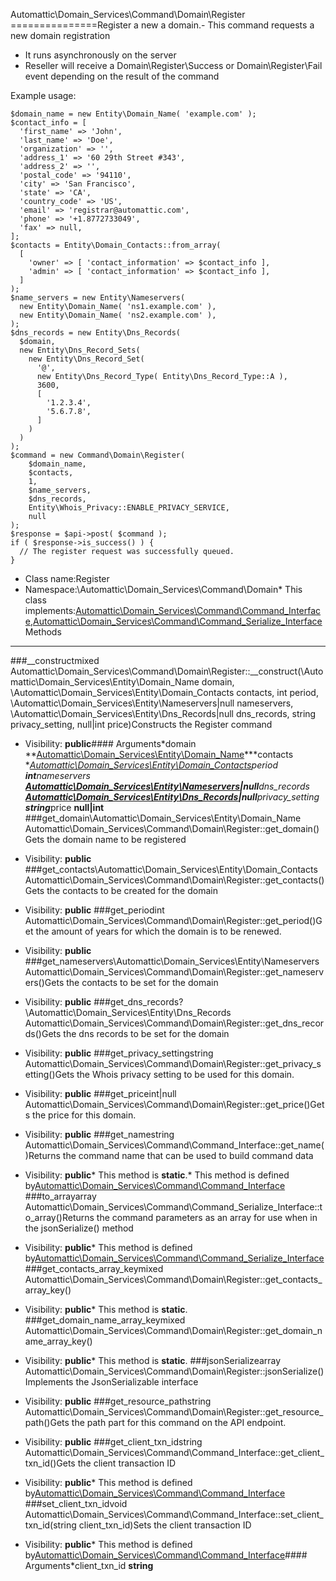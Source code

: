 Automattic\Domain_Services\Command\Domain\Register
===============Register a new a domain.- This command requests a new domain registration
- It runs asynchronously on the server
- Reseller will receive a Domain\Register\Success or Domain\Register\Fail event depending on the result of the
  command

Example usage:
```
$domain_name = new Entity\Domain_Name( 'example.com' );
$contact_info = [
  'first_name' => 'John',
  'last_name' => 'Doe',
  'organization' => '',
  'address_1' => '60 29th Street #343',
  'address_2' => '',
  'postal_code' => '94110',
  'city' => 'San Francisco',
  'state' => 'CA',
  'country_code' => 'US',
  'email' => 'registrar@automattic.com',
  'phone' => '+1.8772733049',
  'fax' => null,
];
$contacts = Entity\Domain_Contacts::from_array(
  [
    'owner' => [ 'contact_information' => $contact_info ],
    'admin' => [ 'contact_information' => $contact_info ],
  ]
);
$name_servers = new Entity\Nameservers(
  new Entity\Domain_Name( 'ns1.example.com' ),
  new Entity\Domain_Name( 'ns2.example.com' ),
);
$dns_records = new Entity\Dns_Records(
  $domain,
  new Entity\Dns_Record_Sets(
    new Entity\Dns_Record_Set(
      '@',
      new Entity\Dns_Record_Type( Entity\Dns_Record_Type::A ),
      3600,
      [
        '1.2.3.4',
        '5.6.7.8',
      ]
    )
  )
);
$command = new Command\Domain\Register(
    $domain_name,
    $contacts,
    1,
    $name_servers,
    $dns_records,
    Entity\Whois_Privacy::ENABLE_PRIVACY_SERVICE,
    null
);
$response = $api->post( $command );
if ( $response->is_success() ) {
  // The register request was successfully queued.
}
```
* Class name:Register
* Namespace:\Automattic\Domain_Services\Command\Domain* This class implements:[Automattic\Domain_Services\Command\Command_Interface](Automattic-Domain_Services-Command-Command_Interface.md),[Automattic\Domain_Services\Command\Command_Serialize_Interface](Automattic-Domain_Services-Command-Command_Serialize_Interface.md)Methods
-------
###__constructmixed Automattic\Domain_Services\Command\Domain\Register::__construct(\Automattic\Domain_Services\Entity\Domain_Name domain, \Automattic\Domain_Services\Entity\Domain_Contacts contacts, int period, \Automattic\Domain_Services\Entity\Nameservers|null nameservers, \Automattic\Domain_Services\Entity\Dns_Records|null dns_records, string privacy_setting, null|int price)Constructs the Register command



* Visibility: **public**#### Arguments*domain **[Automattic\Domain_Services\Entity\Domain_Name](Automattic-Domain_Services-Entity-Domain_Name.md)***contacts **[Automattic\Domain_Services\Entity\Domain_Contacts](Automattic-Domain_Services-Entity-Domain_Contacts.md)***period **int***nameservers **[Automattic\Domain_Services\Entity\Nameservers](Automattic-Domain_Services-Entity-Nameservers.md)|null***dns_records **[Automattic\Domain_Services\Entity\Dns_Records](Automattic-Domain_Services-Entity-Dns_Records.md)|null***privacy_setting **string***price **null|int**
###get_domain\Automattic\Domain_Services\Entity\Domain_Name Automattic\Domain_Services\Command\Domain\Register::get_domain()Gets the domain name to be registered



* Visibility: **public**
###get_contacts\Automattic\Domain_Services\Entity\Domain_Contacts Automattic\Domain_Services\Command\Domain\Register::get_contacts()Gets the contacts to be created for the domain



* Visibility: **public**
###get_periodint Automattic\Domain_Services\Command\Domain\Register::get_period()Get the amount of years for which the domain is to be renewed.



* Visibility: **public**
###get_nameservers\Automattic\Domain_Services\Entity\Nameservers Automattic\Domain_Services\Command\Domain\Register::get_nameservers()Gets the contacts to be set for the domain



* Visibility: **public**
###get_dns_records?\Automattic\Domain_Services\Entity\Dns_Records Automattic\Domain_Services\Command\Domain\Register::get_dns_records()Gets the dns records to be set for the domain



* Visibility: **public**
###get_privacy_settingstring Automattic\Domain_Services\Command\Domain\Register::get_privacy_setting()Gets the Whois privacy setting to be used for this domain.



* Visibility: **public**
###get_priceint|null Automattic\Domain_Services\Command\Domain\Register::get_price()Gets the price for this domain.



* Visibility: **public**
###get_namestring Automattic\Domain_Services\Command\Command_Interface::get_name()Returns the command name that can be used to build command data



* Visibility: **public*** This method is **static**.* This method is defined by[Automattic\Domain_Services\Command\Command_Interface](Automattic-Domain_Services-Command-Command_Interface.md)
###to_arrayarray Automattic\Domain_Services\Command\Command_Serialize_Interface::to_array()Returns the command parameters as an array for use when in the jsonSerialize() method



* Visibility: **public*** This method is defined by[Automattic\Domain_Services\Command\Command_Serialize_Interface](Automattic-Domain_Services-Command-Command_Serialize_Interface.md)
###get_contacts_array_keymixed Automattic\Domain_Services\Command\Domain\Register::get_contacts_array_key()



* Visibility: **public*** This method is **static**.
###get_domain_name_array_keymixed Automattic\Domain_Services\Command\Domain\Register::get_domain_name_array_key()



* Visibility: **public*** This method is **static**.
###jsonSerializearray Automattic\Domain_Services\Command\Domain\Register::jsonSerialize()Implements the JsonSerializable interface



* Visibility: **public**
###get_resource_pathstring Automattic\Domain_Services\Command\Domain\Register::get_resource_path()Gets the path part for this command on the API endpoint.



* Visibility: **public**
###get_client_txn_idstring Automattic\Domain_Services\Command\Command_Interface::get_client_txn_id()Gets the client transaction ID



* Visibility: **public*** This method is defined by[Automattic\Domain_Services\Command\Command_Interface](Automattic-Domain_Services-Command-Command_Interface.md)
###set_client_txn_idvoid Automattic\Domain_Services\Command\Command_Interface::set_client_txn_id(string client_txn_id)Sets the client transaction ID



* Visibility: **public*** This method is defined by[Automattic\Domain_Services\Command\Command_Interface](Automattic-Domain_Services-Command-Command_Interface.md)#### Arguments*client_txn_id **string**